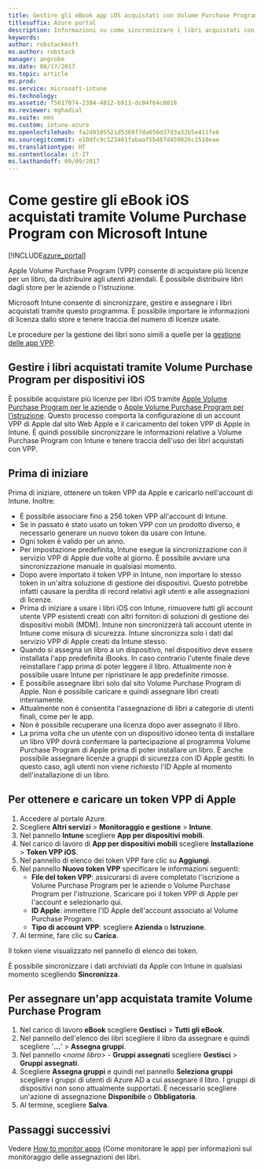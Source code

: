 ```yaml
---
title: Gestire gli eBook app iOS acquistati con Volume Purchase Program
titlesuffix: Azure portal
description: Informazioni su come sincronizzare i libri acquistati con Volume Purchase Program dallo store di iOS in Intune e su come gestirli e tenere traccia del relativo uso."
keywords: 
author: robstackmsft
ms.author: robstack
manager: angrobe
ms.date: 08/17/2017
ms.topic: article
ms.prod: 
ms.service: microsoft-intune
ms.technology: 
ms.assetid: f5617074-2384-4812-b913-dc94f64c0818
ms.reviewer: mghadial
ms.suite: ems
ms.custom: intune-azure
ms.openlocfilehash: fa249105521d5369f7da656d37d3a32b5e411fe6
ms.sourcegitcommit: e10dfc9c123401fabaaf5b487d459826c1510eae
ms.translationtype: HT
ms.contentlocale: it-IT
ms.lasthandoff: 09/09/2017
---
```

# <a name="how-to-manage-ios-ebooks-you-purchased-through-a-volume-purchase-program-with-microsoft-intune"></a>Come gestire gli eBook iOS acquistati tramite Volume Purchase Program con Microsoft Intune


[!INCLUDE[azure_portal](./includes/azure_portal.md)]

Apple Volume Purchase Program (VPP) consente di acquistare più licenze per un libro, da distribuire agli utenti aziendali. È possibile distribuire libri dagli store per le aziende o l'istruzione.

Microsoft Intune consente di sincronizzare, gestire e assegnare i libri acquistati tramite questo programma. È possibile importare le informazioni di licenza dallo store e tenere traccia del numero di licenze usate.

Le procedure per la gestione dei libri sono simili a quelle per la [gestione delle app VPP](vpp-apps-ios.md).

## <a name="manage-volume-purchased-books-for-ios-devices"></a>Gestire i libri acquistati tramite Volume Purchase Program per dispositivi iOS
È possibile acquistare più licenze per libri iOS tramite [Apple Volume Purchase Program per le aziende](http://www.apple.com/business/vpp/) o [Apple Volume Purchase Program per l'istruzione](http://volume.itunes.apple.com/us/store). Questo processo comporta la configurazione di un account VPP di Apple dal sito Web Apple e il caricamento del token VPP di Apple in Intune.  È quindi possibile sincronizzare le informazioni relative a Volume Purchase Program con Intune e tenere traccia dell'uso dei libri acquistati con VPP.

## <a name="before-you-start"></a>Prima di iniziare
Prima di iniziare, ottenere un token VPP da Apple e caricarlo nell'account di Intune. Inoltre:

* È possibile associare fino a 256 token VPP all'account di Intune.
* Se in passato è stato usato un token VPP con un prodotto diverso, è necessario generare un nuovo token da usare con Intune.
* Ogni token è valido per un anno.
* Per impostazione predefinita, Intune esegue la sincronizzazione con il servizio VPP di Apple due volte al giorno. È possibile avviare una sincronizzazione manuale in qualsiasi momento.
* Dopo avere importato il token VPP in Intune, non importare lo stesso token in un'altra soluzione di gestione dei dispositivi. Questo potrebbe infatti causare la perdita di record relativi agli utenti e alle assegnazioni di licenze.
* Prima di iniziare a usare i libri iOS con Intune, rimuovere tutti gli account utente VPP esistenti creati con altri fornitori di soluzioni di gestione dei dispositivi mobili (MDM). Intune non sincronizzerà tali account utente in Intune come misura di sicurezza. Intune sincronizza solo i dati dal servizio VPP di Apple creati da Intune stesso.
* Quando si assegna un libro a un dispositivo, nel dispositivo deve essere installata l'app predefinita iBooks. In caso contrario l'utente finale deve reinstallare l'app prima di poter leggere il libro. Attualmente non è possibile usare Intune per ripristinare le app predefinite rimosse.
* È possibile assegnare libri solo dal sito Volume Purchase Program di Apple. Non è possibile caricare e quindi assegnare libri creati internamente.
* Attualmente non è consentita l'assegnazione di libri a categorie di utenti finali, come per le app.
* Non è possibile recuperare una licenza dopo aver assegnato il libro.
* La prima volta che un utente con un dispositivo idoneo tenta di installare un libro VPP dovrà confermare la partecipazione al programma Volume Purchase Program di Apple prima di poter installare un libro. È anche possibile assegnare licenze a gruppi di sicurezza con ID Apple gestiti. In questo caso, agli utenti non viene richiesto l'ID Apple al momento dell'installazione di un libro.

## <a name="to-get-and-upload-an-apple-vpp-token"></a>Per ottenere e caricare un token VPP di Apple

1. Accedere al portale Azure.
2. Scegliere **Altri servizi** > **Monitoraggio e gestione** > **Intune**.
3. Nel pannello **Intune** scegliere **App per dispositivi mobili**.
1.  Nel carico di lavoro di **App per dispositivi mobili** scegliere **Installazione** > **Token VPP iOS**.
2.  Nel pannello di elenco dei token VPP fare clic su **Aggiungi**.
3.  Nel pannello **Nuovo token VPP** specificare le informazioni seguenti:
    - **File del token VPP**: assicurarsi di avere completato l'iscrizione a Volume Purchase Program per le aziende o Volume Purchase Program per l'istruzione. Scaricare poi il token VPP di Apple per l'account e selezionarlo qui.
    - **ID Apple**: immettere l'ID Apple dell'account associato al Volume Purchase Program.
    - **Tipo di account VPP**: scegliere **Azienda** o **Istruzione**.
4. Al termine, fare clic su **Carica**.

Il token viene visualizzato nel pannello di elenco dei token.


È possibile sincronizzare i dati archiviati da Apple con Intune in qualsiasi momento scegliendo **Sincronizza**.

## <a name="to-assign-a-volume-purchased-app"></a>Per assegnare un'app acquistata tramite Volume Purchase Program

1. Nel carico di lavoro **eBook** scegliere **Gestisci** > **Tutti gli eBook**.
2. Nel pannello dell'elenco dei libri scegliere il libro da assegnare e quindi scegliere '**...**' > **Assegna gruppi**.
3. Nel pannello <*nome libro*> - **Gruppi assegnati** scegliere **Gestisci** > **Gruppi assegnati**.
4. Scegliere **Assegna gruppi** e quindi nel pannello **Seleziona gruppi** scegliere i gruppi di utenti di Azure AD a cui assegnare il libro. I gruppi di dispositivi non sono attualmente supportati.
È necessario scegliere un'azione di assegnazione **Disponibile** o **Obbligatoria**. 
5. Al termine, scegliere **Salva**.

## <a name="next-steps"></a>Passaggi successivi

Vedere [How to monitor apps](apps-monitor.md) (Come monitorare le app) per informazioni sul monitoraggio delle assegnazioni dei libri.






